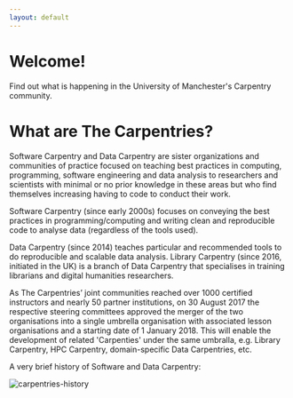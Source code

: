 ```yaml
---
layout: default
---
```


# Welcome!
Find out what is happening in the University of Manchester's Carpentry community.

# What are The Carpentries?

Software Carpentry and Data Carpentry are sister organizations and communities of practice focused on teaching best practices in computing, programming, software engineering and data analysis to researchers and scientists with minimal or no prior knowledge in these areas but who find themselves increasing having to code to conduct their work. 

Software Carpentry (since early 2000s) focuses on conveying the best practices in programming/computing and writing clean and reproducible code to analyse data (regardless of the tools used). 

Data Carpentry (since 2014) teaches particular and recommended tools to do reproducible and scalable data analysis. Library Carpentry (since 2016, initiated in the UK) is a branch of Data Carpentry that specialises in training librarians and digital humanities researchers.

As The Carpentries’ joint communities reached over 1000 certified instructors and nearly 50 partner institutions, on 30 August 2017 the respective steering committees approved the merger of the two organisations into a single umbrella organisation with associated lesson organisations and a starting date of 1 January 2018. This will enable the development of related 'Carpenties' under the same umbralla, e.g. Library Carpentry, HPC Carpentry, domain-specific Data Carpentries, etc.

A very brief history of Software and Data Carpentry:

![carpentries-history](https://software-carpentry.org/files/2017/SWCDChistory.png "A brief history of Software and Data Carpentry")

